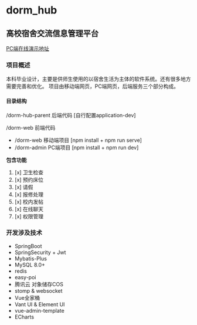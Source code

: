 # dorm_hub
## 高校宿舍交流信息管理平台
[PC端在线演示地址](http://49.235.92.49/)
### 项目概述
本科毕业设计，主要是供师生使用的以宿舍生活为主体的软件系统。还有很多地方需要完善和优化。
项目由移动端网页，PC端网页，后端服务三个部分构成。

#### 目录结构
/dorm-hub-parent 后端代码 [自行配置application-dev]

/dorm-web 前端代码
 + /dorm-web 移动端项目 [npm install + npm run serve]
 + /dorm-admin PC端项目 [npm install + npm run dev]

**包含功能**

1. [x] 卫生检查
2. [x] 预约床位
3. [x] 请假
4. [x] 报修处理
5. [x] 校内发帖
6. [x] 在线聊天
7. [x] 权限管理

### 开发涉及技术

- SpringBoot
- SpringSecurity + Jwt
- Mybatis-Plus
- MySQL 8.0+
- redis
- easy-poi
- 腾讯云 对象储存COS
- stomp & websocket
- Vue全家桶
- Vant UI & Element UI
- vue-admin-template
- ECharts
